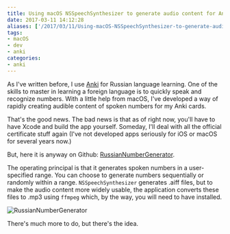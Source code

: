 ```yaml
---
title: Using macOS NSSpeechSynthesizer to generate audio content for Anki cards
date: 2017-03-11 14:12:28
aliases: ['/2017/03/11/Using-macOS-NSSpeechSynthesizer-to-generate-audio-content-for-Anki-cards/']
tags:
- macOS
- dev
- anki
categories:
- anki
---
```

As I've written before, I use [Anki](https://apps.ankiweb.net/) for Russian language learning. One of the skills to master in learning a foreign language is to quickly speak and recognize numbers. With a little help from macOS, I've developed a way of rapidly creating audible content of spoken numbers for my Anki cards.

That's the good news. The bad news is that as of right now, you'll have to have Xcode and build the app yourself. Someday, I'll deal with all the official certificate stuff again (I've not developed apps seriously for iOS or macOS for several years now.)

But, here it is anyway on Github: [RussianNumberGenerator](https://github.com/NSBum/RussianNumberGenerator).

The operating principal is that it generates spoken numbers in a user-specified range. You can choose to generate numbers sequentially or randomly within a range. `NSSpeechSynthesizer` generates .aiff files, but to make the audio content more widely usable, the application converts these files to .mp3 using `ffmpeg` which, by the way, you will need to have installed.

![RussianNumberGenerator](http://i.imgur.com/R8waGlJ.png)

There's much more to do, but there's the idea.
